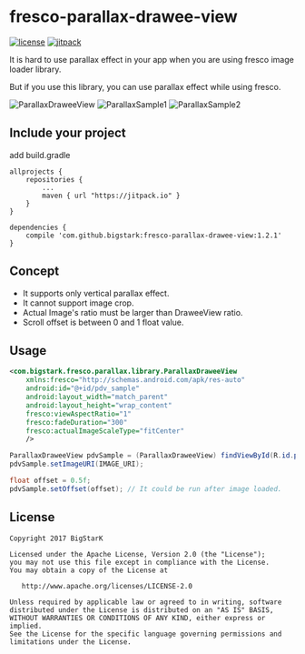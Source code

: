 # fresco-parallax-drawee-view
[![license](https://img.shields.io/hexpm/l/plug.svg)](LICENSE)
[![jitpack](https://img.shields.io/badge/jitpack-1.2-green.svg)](https://jitpack.io/#bigstark/fresco-parallax-drawee-view)

It is hard to use parallax effect in your app when you are using fresco image loader library.

But if you use this library, you can use parallax effect while using fresco.

![ParallaxDraweeView](https://github.com/bigstark/fresco-parallax-drawee-view/blob/master/screenshots/ParallaxDraweeView.gif)
![ParallaxSample1](https://github.com/bigstark/fresco-parallax-drawee-view/blob/master/screenshots/parallax-scroll-forward.gif)
![ParallaxSample2](https://github.com/bigstark/fresco-parallax-drawee-view/blob/master/screenshots/parallax-scroll-opposite.gif)


## Include your project
add build.gradle
```
allprojects {
	repositories {
		...
		maven { url "https://jitpack.io" }
	}
}
```
```
dependencies {
    compile 'com.github.bigstark:fresco-parallax-drawee-view:1.2.1'
}
```

## Concept

- It supports only vertical parallax effect.
- It cannot support image crop.
- Actual Image's ratio must be larger than DraweeView ratio.
- Scroll offset is between 0 and 1 float value.

## Usage

```xml
<com.bigstark.fresco.parallax.library.ParallaxDraweeView
    xmlns:fresco="http://schemas.android.com/apk/res-auto"
    android:id="@+id/pdv_sample"
    android:layout_width="match_parent"
    android:layout_height="wrap_content"
    fresco:viewAspectRatio="1"
    fresco:fadeDuration="300"
    fresco:actualImageScaleType="fitCenter"
    />
```
```Java
ParallaxDraweeView pdvSample = (ParallaxDraweeView) findViewById(R.id.pdv_sample);
pdvSample.setImageURI(IMAGE_URI);

float offset = 0.5f;
pdvSample.setOffset(offset); // It could be run after image loaded.
```


License
-------

    Copyright 2017 BigStarK

    Licensed under the Apache License, Version 2.0 (the "License");
    you may not use this file except in compliance with the License.
    You may obtain a copy of the License at

       http://www.apache.org/licenses/LICENSE-2.0

    Unless required by applicable law or agreed to in writing, software
    distributed under the License is distributed on an "AS IS" BASIS,
    WITHOUT WARRANTIES OR CONDITIONS OF ANY KIND, either express or implied.
    See the License for the specific language governing permissions and
    limitations under the License.
